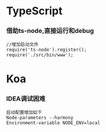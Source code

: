 # TypeScript

### 借助ts-node,直接运行和debug

```
//增加启动文件
require('ts-node').register();
require('./src/bin/www');
```



# Koa

### IDEA调试困难

```
启动配置增加如下
Node-parameters --harmony
Environment-variable NODE_ENV=local
```

